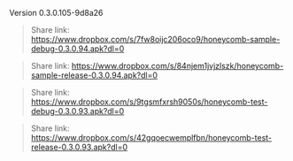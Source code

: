 Version 0.3.0.105-9d8a26
 > Share link: https://www.dropbox.com/s/7fw8oijc206oco9/honeycomb-sample-debug-0.3.0.94.apk?dl=0

 > Share link: https://www.dropbox.com/s/84njem1jvjzlszk/honeycomb-sample-release-0.3.0.94.apk?dl=0

 > Share link: https://www.dropbox.com/s/9tgsmfxrsh9050s/honeycomb-test-debug-0.3.0.93.apk?dl=0

 > Share link: https://www.dropbox.com/s/42gqoecwemplfbn/honeycomb-test-release-0.3.0.93.apk?dl=0

